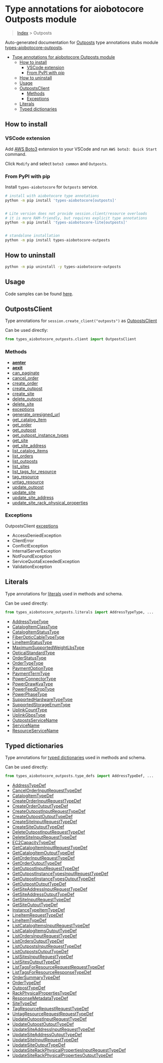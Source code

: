<a id="type-annotations-for-aiobotocore-outposts-module"></a>

# Type annotations for aiobotocore Outposts module

> [Index](../README.md) > Outposts

Auto-generated documentation for
[Outposts](https://boto3.amazonaws.com/v1/documentation/api/latest/reference/services/outposts.html#Outposts)
type annotations stubs module
[types-aiobotocore-outposts](https://pypi.org/project/types-aiobotocore-outposts/).

- [Type annotations for aiobotocore Outposts module](#type-annotations-for-aiobotocore-outposts-module)
  - [How to install](#how-to-install)
    - [VSCode extension](#vscode-extension)
    - [From PyPI with pip](#from-pypi-with-pip)
  - [How to uninstall](#how-to-uninstall)
  - [Usage](#usage)
  - [OutpostsClient](#outpostsclient)
    - [Methods](#methods)
    - [Exceptions](#exceptions)
  - [Literals](#literals)
  - [Typed dictionaries](#typed-dictionaries)

<a id="how-to-install"></a>

## How to install

<a id="vscode-extension"></a>

### VSCode extension

Add
[AWS Boto3](https://marketplace.visualstudio.com/items?itemName=Boto3typed.boto3-ide)
extension to your VSCode and run `AWS boto3: Quick Start` command.

Click `Modify` and select `boto3 common` and `Outposts`.

<a id="from-pypi-with-pip"></a>

### From PyPI with pip

Install `types-aiobotocore` for `Outposts` service.

```bash
# install with aiobotocore type annotations
python -m pip install 'types-aiobotocore[outposts]'


# Lite version does not provide session.client/resource overloads
# it is more RAM-friendly, but requires explicit type annotations
python -m pip install 'types-aiobotocore-lite[outposts]'


# standalone installation
python -m pip install types-aiobotocore-outposts
```

<a id="how-to-uninstall"></a>

## How to uninstall

```bash
python -m pip uninstall -y types-aiobotocore-outposts
```

<a id="usage"></a>

## Usage

Code samples can be found [here](./usage.md).

<a id="outpostsclient"></a>

## OutpostsClient

Type annotations for `session.create_client("outposts")` as
[OutpostsClient](./client.md)

Can be used directly:

```python
from types_aiobotocore_outposts.client import OutpostsClient
```

<a id="methods"></a>

### Methods

- [__aenter__](./client.md#__aenter__)
- [__aexit__](./client.md#__aexit__)
- [can_paginate](./client.md#can_paginate)
- [cancel_order](./client.md#cancel_order)
- [create_order](./client.md#create_order)
- [create_outpost](./client.md#create_outpost)
- [create_site](./client.md#create_site)
- [delete_outpost](./client.md#delete_outpost)
- [delete_site](./client.md#delete_site)
- [exceptions](./client.md#exceptions)
- [generate_presigned_url](./client.md#generate_presigned_url)
- [get_catalog_item](./client.md#get_catalog_item)
- [get_order](./client.md#get_order)
- [get_outpost](./client.md#get_outpost)
- [get_outpost_instance_types](./client.md#get_outpost_instance_types)
- [get_site](./client.md#get_site)
- [get_site_address](./client.md#get_site_address)
- [list_catalog_items](./client.md#list_catalog_items)
- [list_orders](./client.md#list_orders)
- [list_outposts](./client.md#list_outposts)
- [list_sites](./client.md#list_sites)
- [list_tags_for_resource](./client.md#list_tags_for_resource)
- [tag_resource](./client.md#tag_resource)
- [untag_resource](./client.md#untag_resource)
- [update_outpost](./client.md#update_outpost)
- [update_site](./client.md#update_site)
- [update_site_address](./client.md#update_site_address)
- [update_site_rack_physical_properties](./client.md#update_site_rack_physical_properties)

<a id="exceptions"></a>

### Exceptions

OutpostsClient [exceptions](./client.md#exceptions)

- AccessDeniedException
- ClientError
- ConflictException
- InternalServerException
- NotFoundException
- ServiceQuotaExceededException
- ValidationException

<a id="literals"></a>

## Literals

Type annotations for [literals](./literals.md) used in methods and schema.

Can be used directly:

```python
from types_aiobotocore_outposts.literals import AddressTypeType, ...
```

- [AddressTypeType](./literals.md#addresstypetype)
- [CatalogItemClassType](./literals.md#catalogitemclasstype)
- [CatalogItemStatusType](./literals.md#catalogitemstatustype)
- [FiberOpticCableTypeType](./literals.md#fiberopticcabletypetype)
- [LineItemStatusType](./literals.md#lineitemstatustype)
- [MaximumSupportedWeightLbsType](./literals.md#maximumsupportedweightlbstype)
- [OpticalStandardType](./literals.md#opticalstandardtype)
- [OrderStatusType](./literals.md#orderstatustype)
- [OrderTypeType](./literals.md#ordertypetype)
- [PaymentOptionType](./literals.md#paymentoptiontype)
- [PaymentTermType](./literals.md#paymenttermtype)
- [PowerConnectorType](./literals.md#powerconnectortype)
- [PowerDrawKvaType](./literals.md#powerdrawkvatype)
- [PowerFeedDropType](./literals.md#powerfeeddroptype)
- [PowerPhaseType](./literals.md#powerphasetype)
- [SupportedHardwareTypeType](./literals.md#supportedhardwaretypetype)
- [SupportedStorageEnumType](./literals.md#supportedstorageenumtype)
- [UplinkCountType](./literals.md#uplinkcounttype)
- [UplinkGbpsType](./literals.md#uplinkgbpstype)
- [OutpostsServiceName](./literals.md#outpostsservicename)
- [ServiceName](./literals.md#servicename)
- [ResourceServiceName](./literals.md#resourceservicename)

<a id="typed-dictionaries"></a>

## Typed dictionaries

Type annotations for [typed dictionaries](./type_defs.md) used in methods and
schema.

Can be used directly:

```python
from types_aiobotocore_outposts.type_defs import AddressTypeDef, ...
```

- [AddressTypeDef](./type_defs.md#addresstypedef)
- [CancelOrderInputRequestTypeDef](./type_defs.md#cancelorderinputrequesttypedef)
- [CatalogItemTypeDef](./type_defs.md#catalogitemtypedef)
- [CreateOrderInputRequestTypeDef](./type_defs.md#createorderinputrequesttypedef)
- [CreateOrderOutputTypeDef](./type_defs.md#createorderoutputtypedef)
- [CreateOutpostInputRequestTypeDef](./type_defs.md#createoutpostinputrequesttypedef)
- [CreateOutpostOutputTypeDef](./type_defs.md#createoutpostoutputtypedef)
- [CreateSiteInputRequestTypeDef](./type_defs.md#createsiteinputrequesttypedef)
- [CreateSiteOutputTypeDef](./type_defs.md#createsiteoutputtypedef)
- [DeleteOutpostInputRequestTypeDef](./type_defs.md#deleteoutpostinputrequesttypedef)
- [DeleteSiteInputRequestTypeDef](./type_defs.md#deletesiteinputrequesttypedef)
- [EC2CapacityTypeDef](./type_defs.md#ec2capacitytypedef)
- [GetCatalogItemInputRequestTypeDef](./type_defs.md#getcatalogiteminputrequesttypedef)
- [GetCatalogItemOutputTypeDef](./type_defs.md#getcatalogitemoutputtypedef)
- [GetOrderInputRequestTypeDef](./type_defs.md#getorderinputrequesttypedef)
- [GetOrderOutputTypeDef](./type_defs.md#getorderoutputtypedef)
- [GetOutpostInputRequestTypeDef](./type_defs.md#getoutpostinputrequesttypedef)
- [GetOutpostInstanceTypesInputRequestTypeDef](./type_defs.md#getoutpostinstancetypesinputrequesttypedef)
- [GetOutpostInstanceTypesOutputTypeDef](./type_defs.md#getoutpostinstancetypesoutputtypedef)
- [GetOutpostOutputTypeDef](./type_defs.md#getoutpostoutputtypedef)
- [GetSiteAddressInputRequestTypeDef](./type_defs.md#getsiteaddressinputrequesttypedef)
- [GetSiteAddressOutputTypeDef](./type_defs.md#getsiteaddressoutputtypedef)
- [GetSiteInputRequestTypeDef](./type_defs.md#getsiteinputrequesttypedef)
- [GetSiteOutputTypeDef](./type_defs.md#getsiteoutputtypedef)
- [InstanceTypeItemTypeDef](./type_defs.md#instancetypeitemtypedef)
- [LineItemRequestTypeDef](./type_defs.md#lineitemrequesttypedef)
- [LineItemTypeDef](./type_defs.md#lineitemtypedef)
- [ListCatalogItemsInputRequestTypeDef](./type_defs.md#listcatalogitemsinputrequesttypedef)
- [ListCatalogItemsOutputTypeDef](./type_defs.md#listcatalogitemsoutputtypedef)
- [ListOrdersInputRequestTypeDef](./type_defs.md#listordersinputrequesttypedef)
- [ListOrdersOutputTypeDef](./type_defs.md#listordersoutputtypedef)
- [ListOutpostsInputRequestTypeDef](./type_defs.md#listoutpostsinputrequesttypedef)
- [ListOutpostsOutputTypeDef](./type_defs.md#listoutpostsoutputtypedef)
- [ListSitesInputRequestTypeDef](./type_defs.md#listsitesinputrequesttypedef)
- [ListSitesOutputTypeDef](./type_defs.md#listsitesoutputtypedef)
- [ListTagsForResourceRequestRequestTypeDef](./type_defs.md#listtagsforresourcerequestrequesttypedef)
- [ListTagsForResourceResponseTypeDef](./type_defs.md#listtagsforresourceresponsetypedef)
- [OrderSummaryTypeDef](./type_defs.md#ordersummarytypedef)
- [OrderTypeDef](./type_defs.md#ordertypedef)
- [OutpostTypeDef](./type_defs.md#outposttypedef)
- [RackPhysicalPropertiesTypeDef](./type_defs.md#rackphysicalpropertiestypedef)
- [ResponseMetadataTypeDef](./type_defs.md#responsemetadatatypedef)
- [SiteTypeDef](./type_defs.md#sitetypedef)
- [TagResourceRequestRequestTypeDef](./type_defs.md#tagresourcerequestrequesttypedef)
- [UntagResourceRequestRequestTypeDef](./type_defs.md#untagresourcerequestrequesttypedef)
- [UpdateOutpostInputRequestTypeDef](./type_defs.md#updateoutpostinputrequesttypedef)
- [UpdateOutpostOutputTypeDef](./type_defs.md#updateoutpostoutputtypedef)
- [UpdateSiteAddressInputRequestTypeDef](./type_defs.md#updatesiteaddressinputrequesttypedef)
- [UpdateSiteAddressOutputTypeDef](./type_defs.md#updatesiteaddressoutputtypedef)
- [UpdateSiteInputRequestTypeDef](./type_defs.md#updatesiteinputrequesttypedef)
- [UpdateSiteOutputTypeDef](./type_defs.md#updatesiteoutputtypedef)
- [UpdateSiteRackPhysicalPropertiesInputRequestTypeDef](./type_defs.md#updatesiterackphysicalpropertiesinputrequesttypedef)
- [UpdateSiteRackPhysicalPropertiesOutputTypeDef](./type_defs.md#updatesiterackphysicalpropertiesoutputtypedef)
